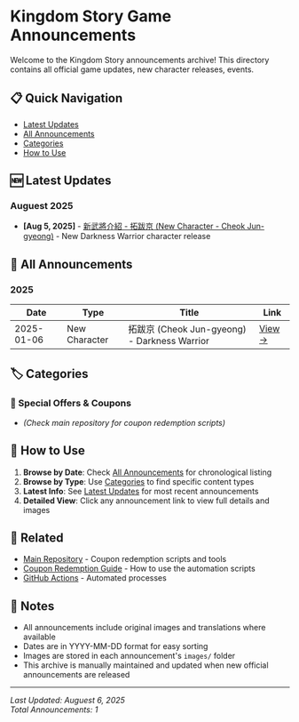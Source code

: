 # Kingdom Story Game Announcements

Welcome to the Kingdom Story announcements archive! This directory contains all official game updates, new character releases, events.

## 📋 Quick Navigation

- [Latest Updates](#latest-updates)
- [All Announcements](#all-announcements)
- [Categories](#categories)
- [How to Use](#how-to-use)

## 🆕 Latest Updates

### Auguest 2025
- **[Aug 5, 2025]** - [新武將介紹 - 拓跋京 (New Character - Cheok Jun-gyeong)](2025-01-cheok-jun-gyeong/) - New Darkness Warrior character release


## 📁 All Announcements

### 2025
| Date | Type | Title | Link |
|------|------|-------|------|
| 2025-01-06 | New Character | 拓跋京 (Cheok Jun-gyeong) - Darkness Warrior | [View →](2025-08-cheok-jun-gyeong/) |


## 🏷️ Categories

### 🎁 Special Offers & Coupons
- *(Check main repository for coupon redemption scripts)*

## 📖 How to Use

1. **Browse by Date**: Check [All Announcements](#all-announcements) for chronological listing
2. **Browse by Type**: Use [Categories](#categories) to find specific content types
3. **Latest Info**: See [Latest Updates](#latest-updates) for most recent announcements
4. **Detailed View**: Click any announcement link to view full details and images

## 🔗 Related

- [Main Repository](../) - Coupon redemption scripts and tools
- [Coupon Redemption Guide](../README.md) - How to use the automation scripts
- [GitHub Actions](../.github/workflows/) - Automated processes

## 📝 Notes

- All announcements include original images and translations where available
- Dates are in YYYY-MM-DD format for easy sorting
- Images are stored in each announcement's `images/` folder
- This archive is manually maintained and updated when new official announcements are released

---

*Last Updated: Auguest 6, 2025*  
*Total Announcements: 1*
